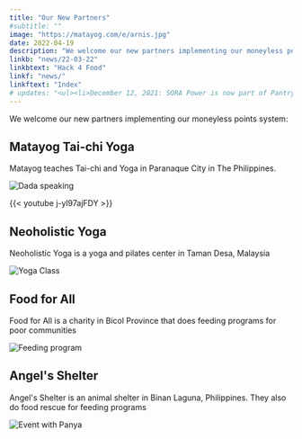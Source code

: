 ```yaml
---
title: "Our New Partners"
#subtitle: ""
image: "https://matayog.com/e/arnis.jpg"
date: 2022-04-19
description: "We welcome our new partners implementing our moneyless points system"
linkb: "news/22-03-22"
linkbtext: "Hack 4 Food"
linkf: "news/"
linkftext: "Index"
# updates: "<ul><li>December 12, 2021: SORA Power is now part of Pantry Govern</li></ul>"
---
```


We welcome our new partners implementing our moneyless points system:


## Matayog Tai-chi Yoga

Matayog teaches Tai-chi and Yoga in Paranaque City in The Philippines. 

![Dada speaking](https://matayog.com/e/arnis.jpg)

{{< youtube j-yl97ajFDY >}}


## Neoholistic Yoga

Neoholistic Yoga is a yoga and pilates center in Taman Desa, Malaysia 

![Yoga Class](https://neoholistic.shop/images/video-thumb.jpg)



## Food for All

Food for All is a charity in Bicol Province that does feeding programs for poor communities

![Feeding program](https://foodforall.xyz/pics/mh/bicol/fabicol5s.jpg)


## Angel's Shelter

Angel's Shelter is an animal shelter in Binan Laguna, Philippines. They also do food rescue for feeding programs

![Event with Panya](https://angelshelter.shop/e/220331a.jpg)
